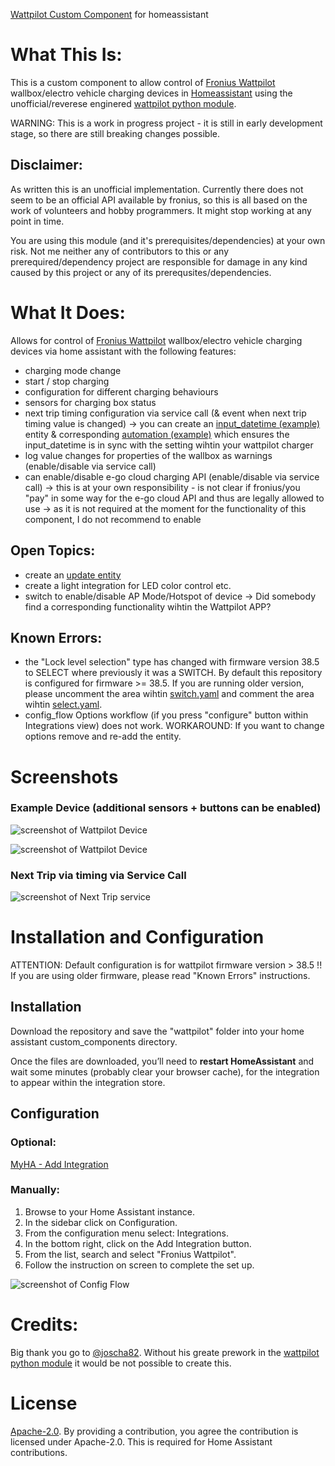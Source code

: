 [Wattpilot Custom Component](https://github.com/mk-maddin/wattpilot-HA) for homeassistant

# What This Is:

This is a custom component to allow control of [Fronius Wattpilot](https://www.fronius.com/en/solar-energy/installers-partners/technical-data/all-products/solutions/fronius-wattpilot/fronius-wattpilot/wattpilot-home-11-j) wallbox/electro vehicle charging devices in [Homeassistant](https://home-assistant.io) using the unofficial/reverese enginered [wattpilot python module](https://github.com/joscha82/wattpilot).

WARNING: 
This is a work in progress project - it is still in early development stage, so there are still breaking changes possible.

## Disclaimer:
As written this is an unofficial implementation.
Currently there does not seem to be an official API available by fronius, so this is all based on the work of volunteers and hobby programmers.
It might stop working at any point in time.

You are using this module (and it's prerequisites/dependencies) at your own risk.
Not me neither any of contributors to this or any prerequired/dependency project are responsible for damage in any kind caused by this project or any of its prerequsites/dependencies.

# What It Does:

Allows for control of [Fronius Wattpilot](https://www.fronius.com/en/solar-energy/installers-partners/technical-data/all-products/solutions/fronius-wattpilot/fronius-wattpilot/wattpilot-home-11-j) wallbox/electro vehicle charging devices via home assistant with the following features:

- charging mode change
- start / stop charging
- configuration for different charging behaviours
- sensors for charging box status
- next trip timing configuration via service call (& event when next trip timing value is changed)
	-> you can create an [input_datetime (example)](packages/wattpilot/wattpilot_input_datetime.yaml) entity & corresponding [automation (example)](packages/wattpilot/wattpilot_automation.yaml) which ensures the input_datetime is in sync with the setting wihtin your wattpilot charger
- log value changes for properties of the wallbox as warnings (enable/disable via service call)
- can enable/disable e-go cloud charging API (enable/disable via service call)
	-> this is at your own responsibility - is not clear if fronius/you "pay" in some way for the e-go cloud API and thus are legally allowed to use
	-> as it is not required at the moment for the functionality of this component, I do not recommend to enable

## Open Topics:

- create an [update entity](https://www.home-assistant.io/blog/2022/04/06/release-20224/#introducing-update-entities)
- create a light integration for LED color control etc.
- switch to enable/disable AP Mode/Hotspot of device
	-> Did somebody find a corresponding functionality wihtin the Wattpilot APP?


## Known Errors:

- the "Lock level selection" type has changed with firmware version 38.5 to SELECT where previously it was a SWITCH.
  By default this repository is configured for firmware >= 38.5.
  If you are running older version, please uncomment the area wihtin [switch.yaml](https://github.com/mk-maddin/wattpilot-HA/blob/0d8815a71546bba6ee0f8b7a08453ec346ebb69f/custom_components/wattpilot/switch.yaml#L25) and comment the area wihtin [select.yaml](https://github.com/mk-maddin/wattpilot-HA/blob/0d8815a71546bba6ee0f8b7a08453ec346ebb69f/custom_components/wattpilot/select.yaml#L36).
- config_flow Options workflow (if you press "configure" button within Integrations view) does not work.
  WORKAROUND: If you want to change options remove and re-add the entity.

# Screenshots

### Example Device (additional sensors + buttons can be enabled)
![screenshot of Wattpilot Device](doc/device_view1.jpg)

![screenshot of Wattpilot Device](doc/device_view2.jpg)

### Next Trip via timing via Service Call
![screenshot of Next Trip service](doc/service_view1.jpg)

# Installation and Configuration

ATTENTION: Default configuration is for wattpilot firmware version > 38.5 !!
	If you are using older firmware, please read "Known Errors" instructions.

## Installation
Download the repository and save the "wattpilot" folder into your home assistant custom_components directory.

Once the files are downloaded, you’ll need to **restart HomeAssistant** and wait some minutes (probably clear your browser cache),
for the integration to appear within the integration store.

## Configuration

### Optional: 
[MyHA - Add Integration](https://my.home-assistant.io/redirect/config_flow_start?domain=wattpilot)

### Manually:
1. Browse to your Home Assistant instance.
2. In the sidebar click on  Configuration.
3. From the configuration menu select:  Integrations.
4. In the bottom right, click on the  Add Integration button.
5. From the list, search and select "Fronius Wattpilot".
6. Follow the instruction on screen to complete the set up.

![screenshot of Config Flow](doc/config_flow1.jpg)

# Credits:
Big thank you go to [@joscha82](https://github.com/joscha82).
Without his greate prework in the [wattpilot python module](https://github.com/joscha82/wattpilot) it would be not possible to create this. 

# License

[Apache-2.0](LICENSE). By providing a contribution, you agree the contribution is licensed under Apache-2.0. This is required for Home Assistant contributions.
